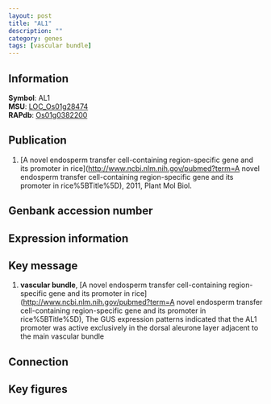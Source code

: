 ```yaml
---
layout: post
title: "AL1"
description: ""
category: genes
tags: [vascular bundle]
---
```


## Information
__Symbol__: AL1  
__MSU__: [LOC_Os01g28474](http://rice.plantbiology.msu.edu/cgi-bin/ORF_infopage.cgi?orf=LOC_Os01g28474)  
__RAPdb__: [Os01g0382200](http://rapdb.dna.affrc.go.jp/viewer/gbrowse_details/irgsp1?name=Os01g0382200)  

## Publication
1. [A novel endosperm transfer cell-containing region-specific gene and its promoter in rice](http://www.ncbi.nlm.nih.gov/pubmed?term=A novel endosperm transfer cell-containing region-specific gene and its promoter in rice%5BTitle%5D), 2011, Plant Mol Biol.

## Genbank accession number

## Expression information

## Key message
1. __vascular bundle__, [A novel endosperm transfer cell-containing region-specific gene and its promoter in rice](http://www.ncbi.nlm.nih.gov/pubmed?term=A novel endosperm transfer cell-containing region-specific gene and its promoter in rice%5BTitle%5D),  The GUS expression patterns indicated that the AL1 promoter was active exclusively in the dorsal aleurone layer adjacent to the main vascular bundle

## Connection

## Key figures


